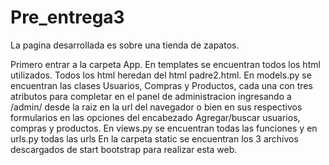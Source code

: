 # Pre_entrega3

La pagina desarrollada es sobre una tienda de zapatos.

Primero entrar a la carpeta App.
En templates se encuentran todos los html utilizados. Todos los html heredan del html padre2.html.
En models.py se encuentran las clases Usuarios, Compras y Productos, cada una con tres atributos para completar en el panel de administracion ingresando a /admin/ 
desde la raiz en la url del navegador o bien en sus respectivos formularios en las opciones del encabezado Agregar/buscar usuarios, compras y productos.
En views.py se encuentran todas las funciones y en urls.py todas las urls
En la carpeta static se encuentran los 3 archivos descargados de start bootstrap para realizar esta web.



